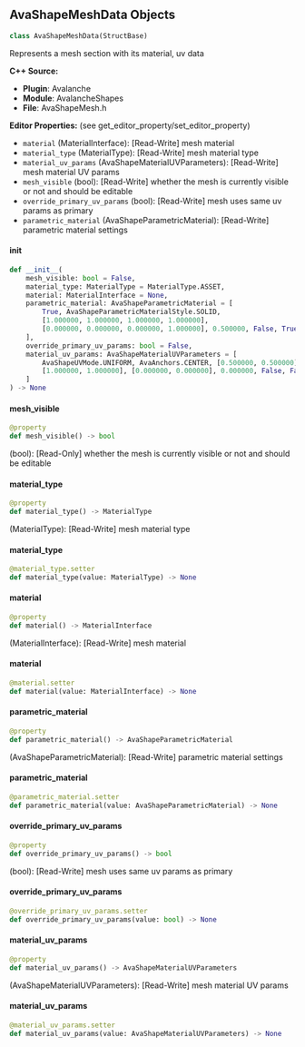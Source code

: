 ## AvaShapeMeshData Objects

```python
class AvaShapeMeshData(StructBase)
```

Represents a mesh section with its material, uv data

**C++ Source:**

- **Plugin**: Avalanche
- **Module**: AvalancheShapes
- **File**: AvaShapeMesh.h

**Editor Properties:** (see get_editor_property/set_editor_property)

- ``material`` (MaterialInterface):  [Read-Write] mesh material
- ``material_type`` (MaterialType):  [Read-Write] mesh material type
- ``material_uv_params`` (AvaShapeMaterialUVParameters):  [Read-Write] mesh material UV params
- ``mesh_visible`` (bool):  [Read-Write] whether the mesh is currently visible or not and should be editable
- ``override_primary_uv_params`` (bool):  [Read-Write] mesh uses same uv params as primary
- ``parametric_material`` (AvaShapeParametricMaterial):  [Read-Write] parametric material settings

<a id="unreal.AvaShapeMeshData.__init__"></a>

#### __init__

```python
def __init__(
    mesh_visible: bool = False,
    material_type: MaterialType = MaterialType.ASSET,
    material: MaterialInterface = None,
    parametric_material: AvaShapeParametricMaterial = [
        True, AvaShapeParametricMaterialStyle.SOLID,
        [1.000000, 1.000000, 1.000000, 1.000000],
        [0.000000, 0.000000, 0.000000, 1.000000], 0.500000, False, True
    ],
    override_primary_uv_params: bool = False,
    material_uv_params: AvaShapeMaterialUVParameters = [
        AvaShapeUVMode.UNIFORM, AvaAnchors.CENTER, [0.500000, 0.500000],
        [1.000000, 1.000000], [0.000000, 0.000000], 0.000000, False, False
    ]
) -> None
```

<a id="unreal.AvaShapeMeshData.mesh_visible"></a>

#### mesh_visible

```python
@property
def mesh_visible() -> bool
```

(bool):  [Read-Only] whether the mesh is currently visible or not and should be editable

<a id="unreal.AvaShapeMeshData.material_type"></a>

#### material_type

```python
@property
def material_type() -> MaterialType
```

(MaterialType):  [Read-Write] mesh material type

<a id="unreal.AvaShapeMeshData.material_type"></a>

#### material_type

```python
@material_type.setter
def material_type(value: MaterialType) -> None
```

<a id="unreal.AvaShapeMeshData.material"></a>

#### material

```python
@property
def material() -> MaterialInterface
```

(MaterialInterface):  [Read-Write] mesh material

<a id="unreal.AvaShapeMeshData.material"></a>

#### material

```python
@material.setter
def material(value: MaterialInterface) -> None
```

<a id="unreal.AvaShapeMeshData.parametric_material"></a>

#### parametric_material

```python
@property
def parametric_material() -> AvaShapeParametricMaterial
```

(AvaShapeParametricMaterial):  [Read-Write] parametric material settings

<a id="unreal.AvaShapeMeshData.parametric_material"></a>

#### parametric_material

```python
@parametric_material.setter
def parametric_material(value: AvaShapeParametricMaterial) -> None
```

<a id="unreal.AvaShapeMeshData.override_primary_uv_params"></a>

#### override_primary_uv_params

```python
@property
def override_primary_uv_params() -> bool
```

(bool):  [Read-Write] mesh uses same uv params as primary

<a id="unreal.AvaShapeMeshData.override_primary_uv_params"></a>

#### override_primary_uv_params

```python
@override_primary_uv_params.setter
def override_primary_uv_params(value: bool) -> None
```

<a id="unreal.AvaShapeMeshData.material_uv_params"></a>

#### material_uv_params

```python
@property
def material_uv_params() -> AvaShapeMaterialUVParameters
```

(AvaShapeMaterialUVParameters):  [Read-Write] mesh material UV params

<a id="unreal.AvaShapeMeshData.material_uv_params"></a>

#### material_uv_params

```python
@material_uv_params.setter
def material_uv_params(value: AvaShapeMaterialUVParameters) -> None
```

<a id="unreal.AvaToolboxMeshData"></a>